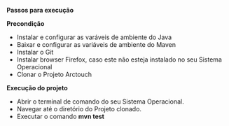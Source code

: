 **Passos para execução**

**Precondição**
- Instalar e configurar as varáveis de ambiente do Java
- Baixar e configurar as variáveis de ambiente do Maven
- Instalar o Git
- Instalar browser Firefox, caso este não esteja instalado no seu Sistema Operacional
- Clonar o Projeto Arctouch

**Execução do projeto**

- Abrir o terminal de comando do seu Sistema Operacional.
- Navegar até o diretório do Projeto clonado.
- Executar o comando **mvn test** 
